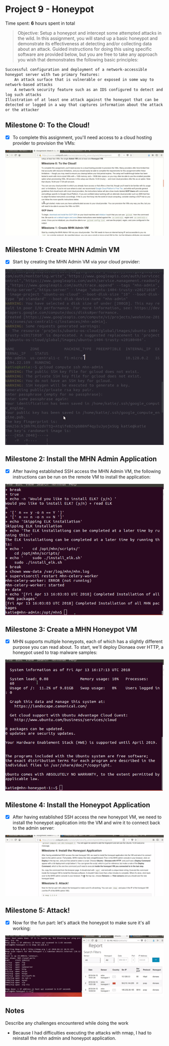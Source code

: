 # Project 9 - Honeypot

Time spent: **6** hours spent in total

> Objective: Setup a honeypot and intercept some attempted attacks in the wild.
In this assignment, you will stand up a basic honeypot and demonstrate its effectiveness at detecting and/or collecting data about an attack. Guided instructions for doing this using specific software are provided below, but you are free to take any approach you wish that demonstrates the following basic principles:

    Successful configuration and deployment of a network-accessible honeypot server with two primary features:
        An attack surface that is vulnerable or exposed in some way to network-based attacks
        A network security feature such as an IDS configured to detect and log such attacks
    Illustration of at least one attack against the honeypot that can be detected or logged in a way that captures information about the attack or the attacker


## Milestone 0: To the Cloud!

- [x] To complete this assignment, you'll need access to a cloud hosting provider to provision the VMs: 
<img src='Milestone-0.gif' title='Milestone 0' width='' alt='' />

## Milestone 1: Create MHN Admin VM

- [x] Start by creating the MHN Admin VM via your cloud provider: 
<img src='Milestone-1.gif' title='Milestone 1' width='' alt='' />

## Milestone 2: Install the MHN Admin Application

- [x] After having established SSH access the MHN Admin VM, the following instructions can be run on the remote VM to install the application: 
<img src='Milestone-2.gif' title='Milestone 2' width='' alt='' />

## Milestone 3: Create a MHN Honeypot VM

- [x] MHN supports multiple honeypots, each of which has a slightly different purpose you can read about. To start, we'll deploy Dionaea over HTTP, a honeypot used to trap malware samples:
<img src='Milestone-3.gif' title='Milestone 3' width='' alt='' />

## Milestone 4: Install the Honeypot Application

- [x] After having established SSH access the new honeypot VM, we need to install the honeypot application into the VM and wire it to connect back to the admin server:
<img src='Milestone-4.gif' title='Milestone 4' width='' alt='' />

## Milestone 5: Attack!

- [x] Now for the fun part: let's attack the honeypot to make sure it's all working:
<img src='Milestone-5.gif' title='Milestone 5' width='' alt='' />


## Notes

Describe any challenges encountered while doing the work

- Because I had difficulties executing the attacks with nmap, I had to reinstall the mhn admin and honeypot application.
